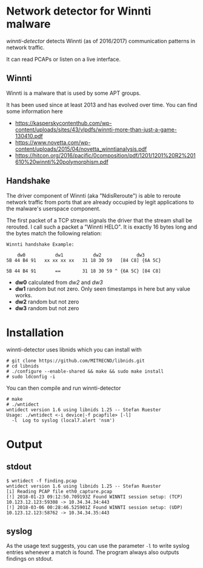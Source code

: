 #  Network detector for Winnti malware

_winnti-detector_ detects Winnti (as of 2016/2017) communication patterns in network traffic.

It can read PCAPs or listen on a live interface.

## Winnti

Winnti is a malware that is used by some APT groups.

It has been used since at least 2013 and has evolved over time. You can find some information here

- https://kasperskycontenthub.com/wp-content/uploads/sites/43/vlpdfs/winnti-more-than-just-a-game-130410.pdf
- https://www.novetta.com/wp-content/uploads/2015/04/novetta_winntianalysis.pdf
- https://hitcon.org/2016/pacific/0composition/pdf/1201/1201%20R2%201610%20winnti%20polymorphism.pdf

## Handshake

The driver component of Winnti (aka "NdisReroute") is able to reroute network traffic from ports that are already occupied by legit applications to the malware's userspace component.

The first packet of a TCP stream signals the driver that the stream shall be rerouted. I call such a packet a "Winnti HELO". It is exactly 16 bytes long and the bytes match the following relation:

```
Winnti handshake Example:

    dw0           dw1           dw2             dw3
5B 44 B4 91   xx xx xx xx   31 18 30 59   [84 C8] {6A 5C}

5B 44 B4 91       ==        31 18 30 59 ^ {6A 5C} [84 C8]
```

- __dw0__ calculated from *dw2* and *dw3*
- __dw1__ random but not zero. Only seen timestamps in here but any value works.
- __dw2__ random but not zero
- __dw3__ random but not zero

# Installation

winnti-detector uses libnids which you can install with

```
# git clone https://github.com/MITRECND/libnids.git
# cd libnids
# ./configure --enable-shared && make && sudo make install
# sudo ldconfig -i
```

You can then compile and run winnti-detector

```
# make
# ./wntidect
wntidect version 1.6 using libnids 1.25 -- Stefan Ruester
Usage: ./wntidect <-i device|-f pcapfile> [-l]
  -l  Log to syslog (local7.alert 'nsm')
```

# Output

## stdout

```
$ wntidect -f finding.pcap
wntidect version 1.6 using libnids 1.25 -- Stefan Ruester
[i] Reading PCAP file eth0_capture.pcap
[!] 2018-01-23 09:12:50.709193Z Found WINNTI session setup: (TCP) 10.123.12.123:59308 -> 10.34.34.34:443
[!] 2018-03-06 00:28:46.525901Z Found WINNTI session setup: (UDP) 10.123.12.123:58762 -> 10.34.34.35:443

```

## syslog

As the usage text suggests, you can use the parameter `-l` to write syslog entries whenever a match is found. The program always also outputs findings on stdout.
